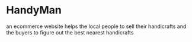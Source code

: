 # HandyMan
an ecommerce website helps the local people to sell their handicrafts and the buyers to figure out the best nearest handicrafts
